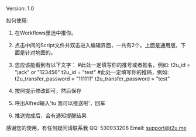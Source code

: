 Version: 1.0

如何使用:
1. 在Workflows里选中推你。
2. 点击中间的Script文件并双击进入编辑界面，一共有2个，上面是通用版，下面是针对地图的。
3. 您应该能看到有以下文字：
#此处一定填写你的推号或者推名，例如: t2u_id = "jack" or "123456"
t2u_id = "test"
#此处一定填写你的推码，例如: t2u_transfer_password = "111111"
t2u_transfer_password = "test"

4. 按照提示修改即可，然后保存
5. 呼出Alfred输入'tu 我可以推送啦'，回车
6. 推送完成后，会有通知提醒结果

感谢您的使用，有任何疑问请联系我
QQ: 530933208
Email: support@t2u.me